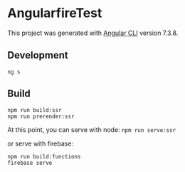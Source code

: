 # AngularfireTest

This project was generated with [Angular CLI](https://github.com/angular/angular-cli) version 7.3.8.

## Development

`ng s`

## Build

```
npm run build:ssr
npm run prerender:ssr
```

At this point, you can serve with node:
`npm run serve:ssr`

or serve with firebase:
```
npm run build:functions
firebase serve
```
